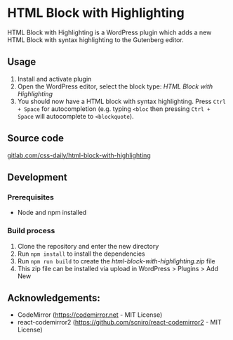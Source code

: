 # HTML Block with Highlighting

HTML Block with Highlighting is a WordPress plugin which adds a new HTML Block
with syntax highlighting to the Gutenberg editor.

## Usage

1. Install and activate plugin
1. Open the WordPress editor, select the block type: _HTML Block with
   Highlighting_
1. You should now have a HTML block with syntax highlighting. Press
   `Ctrl + Space` for autocompletion (e.g. typing `<bloc` then pressing 
	 `Ctrl + Space` will autocomplete to `<blockquote`).

## Source code

[gitlab.com/css-daily/html-block-with-highlighting](https://gitlab.com/css-daily/html-block-with-highlighting/)

## Development

### Prerequisites

- Node and npm installed

### Build process

1. Clone the repository and enter the new directory
1. Run `npm install` to install the dependencies
1. Run `npm run build` to create the _html-block-with-highlighting.zip_ file
1. This zip file can be installed via upload in WordPress > Plugins > Add New

## Acknowledgements:

- CodeMirror (https://codemirror.net - MIT License)
- react-codemirror2 (https://github.com/scniro/react-codemirror2 - MIT License)
